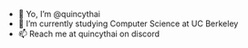 - 👋 Yo, I’m @quincythai
- 🌱 I’m currently studying Computer Science at UC Berkeley
- 📫 Reach me at quincythai on discord

<!---
quincythai/quincythai is a ✨ special ✨ repository because its `README.md` (this file) appears on your GitHub profile.
You can click the Preview link to take a look at your changes.
--->
